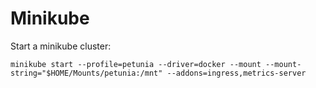 # Minikube

Start a minikube cluster:

```shell
minikube start --profile=petunia --driver=docker --mount --mount-string="$HOME/Mounts/petunia:/mnt" --addons=ingress,metrics-server
```

